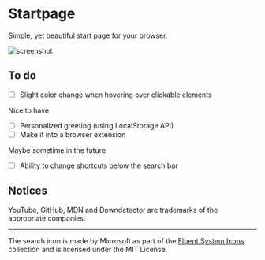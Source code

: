 # Startpage
Simple, yet beautiful start page for your browser.  

![screenshot](https://cdn.discordapp.com/attachments/791628533339521031/966783717542592552/unknown.png)

## To do
- [ ] Slight color change when hovering over clickable elements

Nice to have
- [ ] Personalized greeting (using LocalStorage API)
- [ ] Make it into a browser extension

Maybe sometime in the future
- [ ] Ability to change shortcuts below the search bar

## Notices
YouTube, GitHub, MDN and Downdetector are trademarks of the appropriate companies.

---
The search icon is made by Microsoft as part of the [Fluent System Icons](https://github.com/microsoft/fluentui-system-icons) collection and is licensed under the MIT License.